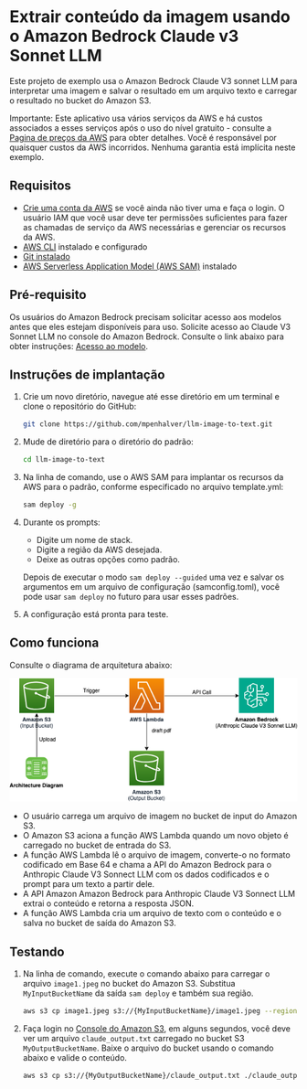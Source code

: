 
# Extrair conteúdo da imagem usando o Amazon Bedrock Claude v3 Sonnet LLM

Este projeto de exemplo usa o Amazon Bedrock Claude V3 sonnet LLM para interpretar uma imagem e salvar o resultado em um arquivo texto e carregar o resultado no bucket do Amazon S3.

Importante: Este aplicativo usa vários serviços da AWS e há custos associados a esses serviços após o uso do nível gratuito - consulte a [Pagina de preços da AWS](https://aws.amazon.com/pricing/) para obter detalhes. Você é responsável por quaisquer custos da AWS incorridos. Nenhuma garantia está implícita neste exemplo.

## Requisitos
- [Crie uma conta da AWS](https://portal.aws.amazon.com/gp/aws/developer/registration/index.htm) se você ainda não tiver uma e faça o login. O usuário IAM que você usar deve ter permissões suficientes para fazer as chamadas de serviço da AWS necessárias e gerenciar os recursos da AWS.
- [AWS CLI](https://docs.aws.amazon.com/cli/latest/userguide/install-cliv2.html) instalado e configurado
- [Git instalado](https://git-scm.com/book/en/v2/Getting-Started-Installing-Git)
- [AWS Serverless Application Model (AWS SAM)](https://docs.aws.amazon.com/serverless-application-model/latest/developerguide/serverless-sam-cli-install.html) instalado

## Pré-requisito
Os usuários do Amazon Bedrock precisam solicitar acesso aos modelos antes que eles estejam disponíveis para uso. Solicite acesso ao Claude V3 Sonnet LLM no console do Amazon Bedrock. Consulte o link abaixo para obter instruções: [Acesso ao modelo](https://docs.aws.amazon.com/bedrock/latest/userguide/model-access.html).

## Instruções de implantação

1. Crie um novo diretório, navegue até esse diretório em um terminal e clone o repositório do GitHub:
   ```bash
   git clone https://github.com/mpenhalver/llm-image-to-text.git
   ```

2. Mude de diretório para o diretório do padrão:
   ```bash
   cd llm-image-to-text
   ```

3. Na linha de comando, use o AWS SAM para implantar os recursos da AWS para o padrão, conforme especificado no arquivo template.yml:
   ```bash
   sam deploy -g
   ```

4. Durante os prompts:

   - Digite um nome de stack.
   - Digite a região da AWS desejada.
   - Deixe as outras opções como padrão.

   Depois de executar o modo `sam deploy --guided` uma vez e salvar os argumentos em um arquivo de configuração (samconfig.toml), você pode usar `sam deploy` no futuro para usar esses padrões.

5. A configuração está pronta para teste.

## Como funciona

Consulte o diagrama de arquitetura abaixo:


![End to End Architecture](images/architecture.png)

* O usuário carrega um arquivo de imagem no bucket de input do Amazon S3.
* O Amazon S3 aciona a função AWS Lambda quando um novo objeto é carregado no bucket de entrada do S3.
* A função AWS Lambda lê o arquivo de imagem, converte-o no formato codificado em Base 64 e chama a API do Amazon Bedrock para o Anthropic Claude V3 Sonnect LLM com os dados codificados e o prompt para um texto a partir dele.
* A API Amazon Amazon Bedrock para Anthropic Claude V3 Sonnect LLM extrai o conteúdo e retorna a resposta JSON.
* A função AWS Lambda cria um arquivo de texto com o conteúdo e o salva no bucket de saída do Amazon S3.

## Testando


1. Na linha de comando, execute o comando abaixo para carregar o arquivo `image1.jpeg` no bucket do Amazon S3. Substitua `MyInputBucketName` da saída `sam deploy` e também sua região.
   ```bash
   aws s3 cp image1.jpeg s3://{MyInputBucketName}/image1.jpeg --region {sua-regiao}
   ```

2. Faça login no [Console do Amazon S3](https://s3.console.aws.amazon.com/s3/buckets), em alguns segundos, você deve ver um arquivo `claude_output.txt` carregado no bucket S3 `MyOutputBucketName`. Baixe o arquivo do bucket usando o comando abaixo e valide o conteúdo.
   ```bash
   aws s3 cp s3://{MyOutputBucketName}/claude_output.txt ./claude_output.txt --region {sua-regiao}
   ```
